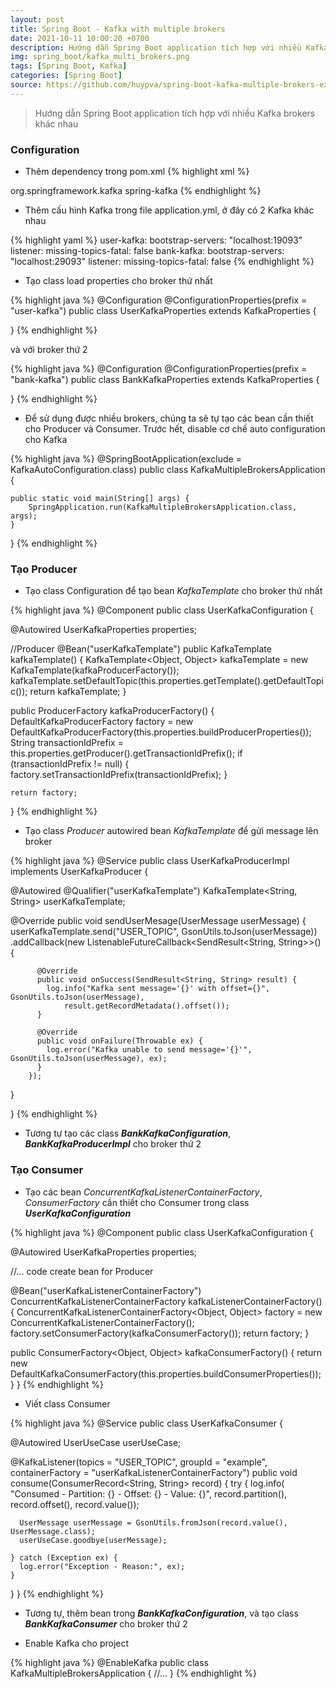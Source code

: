 ```yaml
---
layout: post
title: Spring Boot - Kafka with multiple brokers
date: 2021-10-11 10:00:20 +0700
description: Hướng dẫn Spring Boot application tích hợp với nhiều Kafka brokers khác nhau 
img: spring_boot/kafka_multi_brokers.png
tags: [Spring Boot, Kafka]
categories: [Spring Boot]
source: https://github.com/huypva/spring-boot-kafka-multiple-brokers-example
---
```


> Hướng dẫn Spring Boot application tích hợp với nhiều Kafka brokers khác nhau 

### Configuration

- Thêm dependency trong pom.xml
{% highlight xml %}
<dependencies>
    <dependency>
        <groupId>org.springframework.kafka</groupId>
        <artifactId>spring-kafka</artifactId>
    </dependency>
</dependencies>
{% endhighlight %} 

- Thêm cấu hình Kafka trong file application.yml, ở đây có 2 Kafka khác nhau

{% highlight yaml %}
user-kafka:
  bootstrap-servers: "localhost:19093"
  listener:
    missing-topics-fatal: false
bank-kafka:
  bootstrap-servers: "localhost:29093"
  listener:
    missing-topics-fatal: false
{% endhighlight %}

- Tạo class load properties cho broker thứ nhất

{% highlight java %}
@Configuration
@ConfigurationProperties(prefix = "user-kafka")
public class UserKafkaProperties extends KafkaProperties {

}
{% endhighlight %}

và với broker thứ 2

{% highlight java %}
@Configuration
@ConfigurationProperties(prefix = "bank-kafka")
public class BankKafkaProperties extends KafkaProperties {

}
{% endhighlight %}

- Để sử dụng được nhiều brokers, chúng ta sẽ tự tạo các bean cần thiết cho Producer và Consumer. Trước hết, disable cơ chế auto configuration cho Kafka

{% highlight java %}
@SpringBootApplication(exclude = KafkaAutoConfiguration.class)
public class KafkaMultipleBrokersApplication {
  
    public static void main(String[] args) {
		SpringApplication.run(KafkaMultipleBrokersApplication.class, args);
	}
}
{% endhighlight %}

### Tạo Producer

- Tạo class Configuration để tạo bean *KafkaTemplate* cho broker thứ nhất

{% highlight java %}
@Component
public class UserKafkaConfiguration {

  @Autowired
  UserKafkaProperties properties;

  //Producer
  @Bean("userKafkaTemplate")
  public KafkaTemplate<?, ?> kafkaTemplate() {
    KafkaTemplate<Object, Object> kafkaTemplate = new KafkaTemplate(kafkaProducerFactory());
    kafkaTemplate.setDefaultTopic(this.properties.getTemplate().getDefaultTopic());
    return kafkaTemplate;
  }

  public ProducerFactory<?, ?> kafkaProducerFactory() {
    DefaultKafkaProducerFactory<?, ?> factory = new DefaultKafkaProducerFactory(this.properties.buildProducerProperties());
    String transactionIdPrefix = this.properties.getProducer().getTransactionIdPrefix();
    if (transactionIdPrefix != null) {
      factory.setTransactionIdPrefix(transactionIdPrefix);
    }

    return factory;
  }
{% endhighlight %}

- Tạo class *Producer* autowired bean *KafkaTemplate* để gửi message lên broker

{% highlight java %}
@Service
public class UserKafkaProducerImpl implements UserKafkaProducer {

  @Autowired
  @Qualifier("userKafkaTemplate")
  KafkaTemplate<String, String> userKafkaTemplate;

  @Override
  public void sendUserMesage(UserMessage userMessage) {
    userKafkaTemplate.send("USER_TOPIC", GsonUtils.toJson(userMessage))
        .addCallback(new ListenableFutureCallback<SendResult<String, String>>() {

          @Override
          public void onSuccess(SendResult<String, String> result) {
            log.info("Kafka sent message='{}' with offset={}", GsonUtils.toJson(userMessage),
                result.getRecordMetadata().offset());
          }

          @Override
          public void onFailure(Throwable ex) {
            log.error("Kafka unable to send message='{}'", GsonUtils.toJson(userMessage), ex);
          }
        });
  }

}
{% endhighlight %}

- Tương tự tạo các class ***BankKafkaConfiguration***, ***BankKafkaProducerImpl*** cho broker thứ 2

### Tạo Consumer

- Tạo các bean *ConcurrentKafkaListenerContainerFactory*, *ConsumerFactory* cần thiết cho Consumer trong class ***UserKafkaConfiguration*** 

{% highlight java %}
@Component
public class UserKafkaConfiguration {

  @Autowired
  UserKafkaProperties properties;

  //... code create bean for Producer

  @Bean("userKafkaListenerContainerFactory")
  ConcurrentKafkaListenerContainerFactory<?, ?> kafkaListenerContainerFactory() {
    ConcurrentKafkaListenerContainerFactory<Object, Object> factory = new ConcurrentKafkaListenerContainerFactory();
    factory.setConsumerFactory(kafkaConsumerFactory());
    return factory;
  }

  public ConsumerFactory<Object, Object> kafkaConsumerFactory() {
    return new DefaultKafkaConsumerFactory(this.properties.buildConsumerProperties());
  }
}
{% endhighlight %}

- Viết class Consumer

{% highlight java %}
@Service
public class UserKafkaConsumer {

  @Autowired
  UserUseCase userUseCase;

  @KafkaListener(topics = "USER_TOPIC", groupId = "example",
      containerFactory = "userKafkaListenerContainerFactory")
  public void consume(ConsumerRecord<String, String> record) {
    try {
      log.info(
          "Consumed - Partition: {} - Offset: {} - Value: {}",
          record.partition(),
          record.offset(),
          record.value());

      UserMessage userMessage = GsonUtils.fromJson(record.value(), UserMessage.class);
      userUseCase.goodbye(userMessage);

    } catch (Exception ex) {
      log.error("Exception - Reason:", ex);
    }
  }
}
{% endhighlight %}

- Tương tự, thêm bean trong ***BankKafkaConfiguration***, và tạo class ***BankKafkaConsumer*** cho broker thứ 2

- Enable Kafka cho project

{% highlight java %}
@EnableKafka
public class KafkaMultipleBrokersApplication {
  //...
}
{% endhighlight %}


